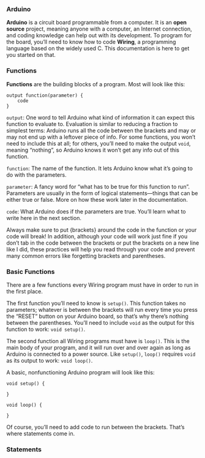### Arduino
**Arduino** is a circuit board programmable from a computer. It is an **open source** project, meaning anyone with a computer, an Internet connection, and coding knowledge can help out with its development. To program for the board, you’ll need to know how to code **Wiring**, a programming language based on the widely used C. This documentation is here to get you started on that.

### Functions
**Functions** are the building blocks of a program. Most will look like this:

```Arduino
output function(parameter) {
    code
}
```

`output`: One word to tell Arduino what kind of information it can expect this function to evaluate to. Evaluation is similar to reducing a fraction to simplest terms: Arduino runs all the code between the brackets and may or may not end up with a leftover piece of info. For some functions, you won’t need to include this at all; for others, you’ll need to make the output `void`, meaning “nothing”, so Arduino knows it won’t get any info out of this function.

`function`: The name of the function. It lets Arduino know what it’s going to do with the parameters.

`parameter`: A fancy word for “what has to be true for this function to run”. Parameters are usually in the form of logical statements—things that can be either true or false. More on how these work later in the documentation.

`code`: What Arduino does if the parameters are true. You’ll learn what to write here in the next section.

Always make sure to put {brackets} around the code in the function or your code will break! In addition, although your code will work just fine if you don’t tab in the code between the brackets or put the brackets on a new line like I did, these practices will help you read through your code and prevent many common errors like forgetting brackets and parentheses.

### Basic Functions
There are a few functions every Wiring program must have in order to run in the first place.

The first function you’ll need to know is `setup()`. This function takes no parameters; whatever is between the brackets will run every time you press the “RESET” button on your Arduino board, so that’s why there’s nothing between the parentheses. You’ll need to include `void` as the output for this function to work: `void setup()`.

The second function all Wiring programs must have is `loop()`. This is the main body of your program, and it will run over and over again as long as Arduino is connected to a power source. Like `setup()`, `loop()` requires `void` as its output to work: `void loop()`.

A basic, nonfunctioning Arduino program will look like this:

```Arduino
void setup() {

}

void loop() {

}
```

Of course, you’ll need to add code to run between the brackets. That’s where statements come in.

### Statements